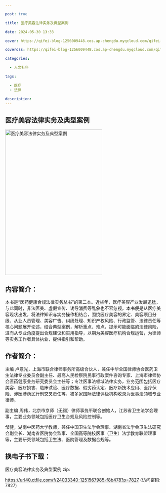 ```yaml
---

post: true

title: 医疗美容法律实务及典型案例

date: 2024-05-30 13:33

cover: https://qifei-blog-1256009448.cos.ap-chengdu.myqcloud.com/qifei-blog/316GaARc-iL.jpg

coveross: https://qifei-blog-1256009448.cos.ap-chengdu.myqcloud.com/qifei-blog/316GaARc-iL.jpg

categories:

  - 人文社科

tags:

  - 医疗
  - 法律

description:
---
```


## 医疗美容法律实务及典型案例
<img alt="医疗美容法律实务及典型案例 " class="aligncenter loading" data-was-processed="true" decoding="async" fetchpriority="high" height="471" src="https://qifei-blog-1256009448.cos.ap-chengdu.myqcloud.com/qifei-blog/316GaARc-iL.jpg" style="cursor: zoom-in;" width="314"/>

## 内容简介：

本书是“医药健康合规法律实务丛书”的第二本。近些年，医疗美容产业发展迅猛，与此同时，非法医美、虚假宣传、诱导消费等乱象也不容忽视。本书便是从医疗美容现状出发，将法律知识与实务操作相结合，围绕医疗美容的界定、美容项目分级、从业人员管理、美容广告、纠纷处理、知识产权风险、行政监管、法律责任等核心问题展开论述，结合典型案例，解析重点、难点，提示可能面临的法律风险，进而从专业角度提出合规建议和实用指导，以期为美容医疗机构合规运营，为律师等实务工作者具体执业，提供指引和帮助。

## 作者简介：

主编 卢意光，上海市联合律师事务所高级合伙人，兼任中华全国律师协会医药卫生法律专业委员会副主任、最高人民检察院民事行政案件咨询专家、上海市律师协会医药健康业务研究委员会主任等；专注医事法领域法律实务，业务范围包括医疗美容、医疗损害、临床试验、医疗数据、假劣药认定、医疗新技术应用、医疗保险、涉医涉药民行刑交叉责任等，被多家国际法律评级机构收录为医事法领域专业律师。<br/>

副主编 周伟，北京市京师（无锡）律师事务所联合创始人，江苏省卫生法学会理事，主要业务领域包括医疗卫生合规及风险控制等。<br/>

邹健，湖南中医药大学教师，兼任中国卫生法学会理事、湖南省法学会卫生法研究会副会长、湖南省医院协会监事、全国高等院校医事（卫生）法学教育联盟理事等，主要研究领域包括卫生法、医院管理及数据合规等。

## 换电子书下载：

医疗美容法律实务及典型案例.zip: 

https://url40.ctfile.com/f/24033340-1251567985-f8b478?p=7827 (访问密码: 7827)
